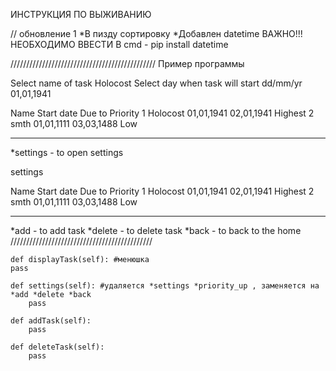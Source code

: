 ИНСТРУКЦИЯ ПО ВЫЖИВАНИЮ  


// обновление 1
*В пизду сортировку
*Добавлен datetime
 ВАЖНО!!! НЕОБХОДИМО ВВЕСТИ В cmd - pip install datetime


//////////////////////////////////////////////
Пример программы

Select name of task
Holocost
Select day when task will start dd/mm/yr
01,01,1941


 Name       Start date   Due to      Priority
1 Holocost  01,01,1941   02,01,1941  Highest
2 smth      01,01,1111   03,03,1488  Low
_____________________________________________
*settings - to open settings

settings
 

  Name      Start date   Due to      Priority
1 Holocost  01,01,1941   02,01,1941  Highest
2 smth      01,01,1111   03,03,1488  Low
_____________________________________________
*add - to add task 
*delete - to delete task
*back - to back to the home
/////////////////////////////////////////////


    def displayTask(self): #менюшка
	pass

    def settings(self): #удаляется *settings *priority_up , заменяется на *add *delete *back
        pass

    def addTask(self):
        pass

    def deleteTask(self):
        pass

